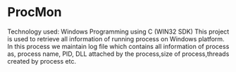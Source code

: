 # ProcMon
Technology used: Windows Programming using C (WIN32 SDK)  This project is used to retrieve all information of running process on Windows platform. In this process we maintain log file which contains all information of process as, process name, PID, DLL attached by the process,size of process,threads created by process etc.
